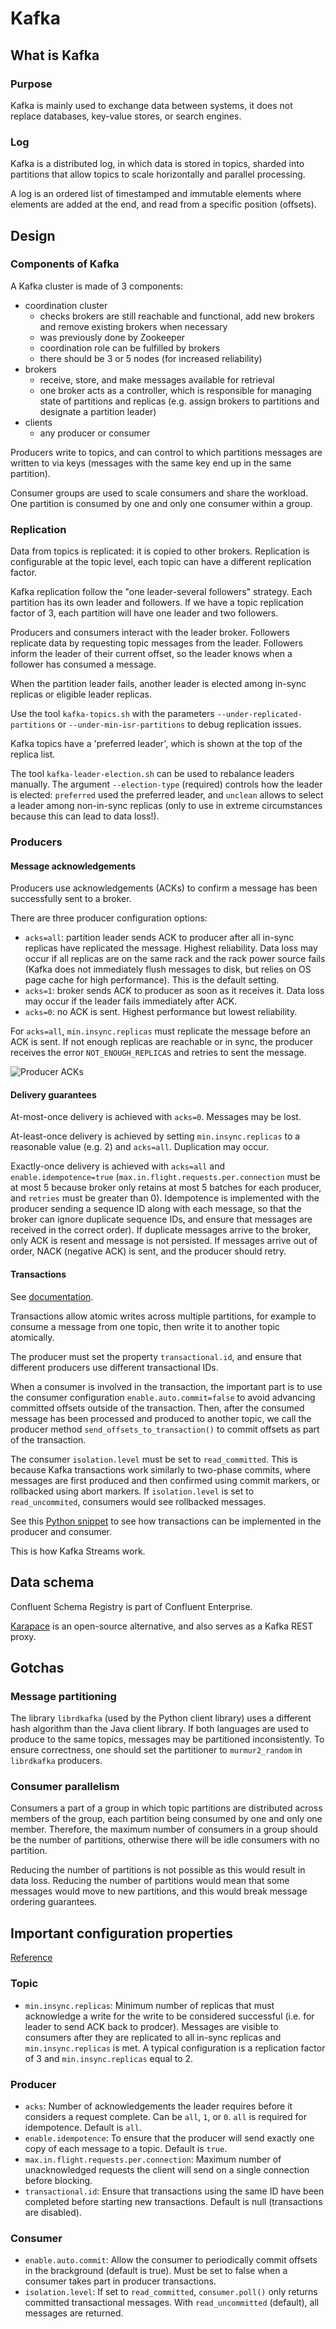 # Kafka

## What is Kafka

### Purpose

Kafka is mainly used to exchange data between systems, it does not replace
databases, key-value stores, or search engines.

### Log

Kafka is a distributed log, in which data is stored in topics, sharded into
partitions that allow topics to scale horizontally and parallel processing.


A log is an ordered list of timestamped and immutable elements where elements
are added at the end, and read from a specific position (offsets).

## Design

### Components of Kafka

A Kafka cluster is made of 3 components:
 * coordination cluster
     * checks brokers are still reachable and functional, add new brokers and
         remove existing brokers when necessary
    * was previously done by Zookeeper
    * coordination role can be fulfilled by brokers
    * there should be 3 or 5 nodes (for increased reliability)
 * brokers
     * receive, store, and make messages available for retrieval
     * one broker acts as a controller, which is responsible for managing state
         of partitions and replicas (e.g. assign brokers to partitions and
         designate a partition leader)
 * clients
    * any producer or consumer

Producers write to topics, and can control to which partitions messages are
written to via keys (messages with the same key end up in the same partition).

Consumer groups are used to scale consumers and share the workload. One
partition is consumed by one and only one consumer within a group.

### Replication

Data from topics is replicated: it is copied to other brokers. Replication is
configurable at the topic level, each topic can have a different replication
factor.

Kafka replication follow the "one leader-several followers" strategy. Each
partition has its own leader and followers. If we have a topic replication
factor of 3, each partition will have one leader and two followers.

Producers and consumers interact with the leader broker. Followers replicate
data by requesting topic messages from the leader. Followers inform the leader
of their current offset, so the leader knows when a follower has consumed a
message.

When the partition leader fails, another leader is elected among in-sync
replicas or eligible leader replicas.

Use the tool `kafka-topics.sh` with the parameters
`--under-replicated-partitions` or `--under-min-isr-partitions` to debug
replication issues.

Kafka topics have a 'preferred leader', which is shown at the top of the
replica list.

The tool `kafka-leader-election.sh` can be used to rebalance leaders manually.
The argument `--election-type` (required) controls how the leader is elected:
`preferred` used the preferred leader, and `unclean` allows to select a leader
among non-in-sync replicas (only to use in extreme circumstances because this
can lead to data loss!).

### Producers

#### Message acknowledgements

Producers use acknowledgements (ACKs) to confirm a message has been
successfully sent to a broker.

There are three producer configuration options:
* `acks=all`: partition leader sends ACK to producer after all in-sync replicas have
    replicated the message. Highest reliability. Data loss may occur if all
    replicas are on the same rack and the rack power source fails (Kafka does
    not immediately flush messages to disk, but relies on OS page cache for
    high performance). This is the default setting.
* `acks=1`: broker sends ACK to producer as soon as it receives it. Data loss
    may occur if the leader fails immediately after ACK.
* `acks=0`: no ACK is sent. Highest performance but lowest reliability.

For `acks=all`, `min.insync.replicas` must replicate the message before an ACK
is sent. If not enough replicas are reachable or in sync, the producer receives
the error `NOT_ENOUGH_REPLICAS` and retries to sent the message.

![Producer ACKs](producer-acks.png)

#### Delivery guarantees

At-most-once delivery is achieved with `acks=0`. Messages may be lost.

At-least-once delivery is achieved by setting `min.insync.replicas` to a
reasonable value (e.g. 2) and `acks=all`. Duplication may occur.

Exactly-once delivery is achieved with `acks=all` and
`enable.idempotence=true` (`max.in.flight.requests.per.connection` must be at
most 5 because broker only retains at most 5 batches for each producer, and
`retries` must be greater than 0). Idempotence is implemented with the producer
sending a sequence ID along with each message, so that the broker can ignore
duplicate sequence IDs, and ensure that messages are received in the correct
order). If duplicate messages arrive to the broker, only ACK is resent and
message is not persisted. If messages arrive out of order, NACK (negative ACK)
is sent, and the producer should retry.

#### Transactions

See [documentation](https://kafka.apache.org/documentation/#usingtransactions).

Transactions allow atomic writes across multiple partitions, for example to
consume a message from one topic, then write it to another topic atomically.

The producer must set the property `transactional.id`, and ensure that
different producers use different transactional IDs.

When a consumer is involved in the transaction, the important part is to use
the consumer configuration `enable.auto.commit=false` to avoid advancing
committed offsets outside of the transaction. Then, after the consumed message
has been processed and produced to another topic, we call the producer method
`send_offsets_to_transaction()` to commit offsets as part of the transaction.

The consumer `isolation.level` must be set to `read_committed`.
This is because Kafka transactions work similarly to two-phase
commits, where messages are first produced and then confirmed using commit
markers, or rollbacked using abort markers. If `isolation.level` is set to
`read_uncommited`, consumers would see rollbacked messages.

See this [Python
snippet](https://github.com/confluentinc/confluent-kafka-python/blob/master/examples/eos_transactions.py)
to see how transactions can be implemented in the producer and consumer.

This is how Kafka Streams work.

## Data schema

Confluent Schema Registry is part of Confluent Enterprise.

[Karapace](https://github.com/Aiven-Open/karapace) is an open-source
alternative, and also serves as a Kafka REST proxy.

## Gotchas

### Message partitioning

The library `librdkafka` (used by the Python client library) uses a different
hash algorithm than the Java client library. If both languages are used to
produce to the same topics, messages may be partitioned inconsistently. To
ensure correctness, one should set the partitioner to `murmur2_random` in
`librdkafka` producers. 

### Consumer parallelism

Consumers a part of a group in which topic partitions are distributed across
members of the group, each partition being consumed by one and only one member.
Therefore, the maximum number of consumers in a group should be the number of
partitions, otherwise there will be idle consumers with no partition.

Reducing the number of partitions is not possible as this would result in data
loss. Reducing the number of partitions would mean that some messages would
move to new partitions, and this would break message ordering guarantees.

## Important configuration properties

[Reference](https://kafka.apache.org/documentation/)

### Topic

* `min.insync.replicas`: Minimum number of replicas that must acknowledge a
    write for the write to be considered successful (i.e. for leader to send
    ACK back to prodcer). Messages are visible to consumers after they are
    replicated to all in-sync replicas and `min.insync.replicas` is met. A
    typical configuration is a replication factor of 3 and
    `min.insync.replicas` equal to 2.

### Producer

* `acks`: Number of acknowledgements the leader requires before it considers a
    request complete. Can be `all`, `1`, or `0`. `all` is required for
    idempotence. Default is `all`.
* `enable.idempotence`: To ensure that the producer will send exactly one copy
    of each message to a topic. Default is `true`.
* `max.in.flight.requests.per.connection`: Maximum number of unacknowledged
    requests the client will send on a single connection before blocking.
* `transactional.id`: Ensure that transactions using the same ID have been
    completed before starting new transactions. Default is null (transactions
    are disabled).

### Consumer

* `enable.auto.commit`: Allow the consumer to periodically commit offsets in
    the brackground (default is true). Must be set to false when a consumer
    takes part in producer transactions.
* `isolation.level`: If set to `read_committed`, `consumer.poll()` only returns
    committed transactional messages. With `read_uncommitted` (default), all
    messages are  returned.
